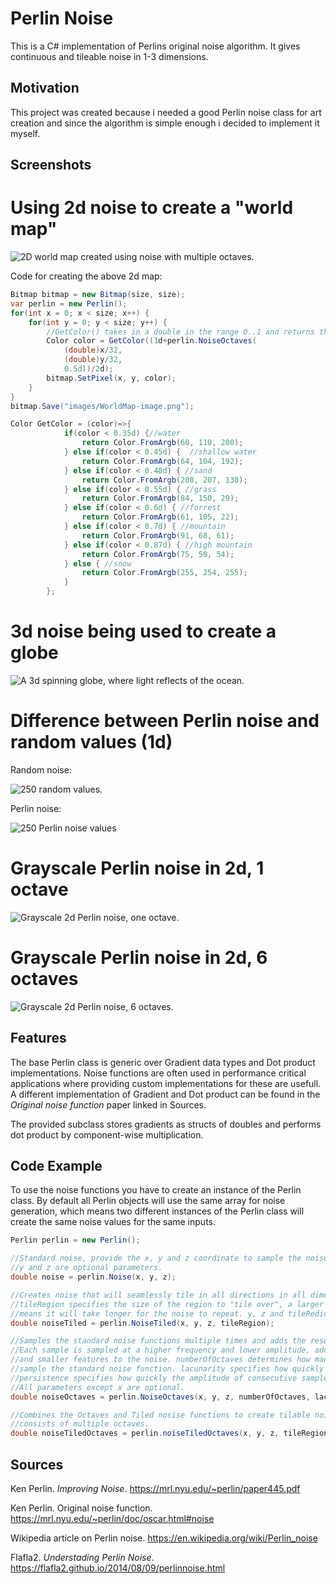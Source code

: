 # Perlin Noise
This is a C# implementation of Perlins original noise algorithm. It gives continuous and tileable noise in 1-3 dimensions.

## Motivation
This project was created because i needed a good Perlin noise class for art creation and since the algorithm is simple enough i decided to implement it myself.
 
## Screenshots
# Using 2d noise to create a "world map"
![](/images/WorldMap-image.png?raw=true "2D world map created using noise with multiple octaves.")

Code for creating the above 2d map:
```C#
Bitmap bitmap = new Bitmap(size, size);
var perlin = new Perlin();
for(int x = 0; x < size; x++) {
	for(int y = 0; y < size; y++) {
	    //GetColor() takes in a double in the range 0..1 and returns the proper color
		Color color = GetColor((1d+perlin.NoiseOctaves(
			(double)x/32,
			(double)y/32,
			0.5d))/2d);
		bitmap.SetPixel(x, y, color);
	}
}
bitmap.Save("images/WorldMap-image.png");

Color GetColor = (color)=>{
			if(color < 0.35d) {//water
				return Color.FromArgb(60, 110, 200);
			} else if(color < 0.45d) {	//shallow water
				return Color.FromArgb(64, 104, 192);
			} else if(color < 0.48d) { //sand
				return Color.FromArgb(208, 207, 130);
			} else if(color < 0.55d) { //grass
				return Color.FromArgb(84, 150, 29);
			} else if(color < 0.6d) { //forrest
				return Color.FromArgb(61, 105, 22);
			} else if(color < 0.7d) { //mountain
				return Color.FromArgb(91, 68, 61);
			} else if(color < 0.87d) { //high mountain
				return Color.FromArgb(75, 58, 54);
			} else { //snow
				return Color.FromArgb(255, 254, 255);
			}
		};
```
# 3d noise being used to create a globe
![](/images/out.gif?raw=true "A 3d spinning globe, where light reflects of the ocean.")

# Difference between Perlin noise and random values (1d)
Random noise:

![](/images/Random-noise1d.png?raw=true "250 random values.")

Perlin noise:

![](/images/Perlin-noise1d.png?raw=true "250 Perlin noise values")

# Grayscale Perlin noise in 2d, 1 octave
![](/images/Noise-image.png?raw=true "Grayscale 2d Perlin noise, one octave.")

# Grayscale Perlin noise in 2d, 6 octaves
![](/images/NoiseOctaves-image.png?raw=true "Grayscale 2d Perlin noise, 6 octaves.")


## Features
The base Perlin class is generic over Gradient data types and Dot product implementations. Noise functions are often used in performance critical applications where providing custom implementations for these are usefull. A different implementation of Gradient and Dot product can be found in the *Original noise function* paper linked in Sources.

The provided subclass stores gradients as structs of doubles and performs dot product by component-wise multiplication.

## Code Example
To use the noise functions you have to create an instance of the Perlin class. By default all Perlin objects will use the same array for noise generation, which means two different instances of the Perlin class will create the same noise values for the same inputs.
```C#
Perlin perlin = new Perlin();

//Standard noise, provide the x, y and z coordinate to sample the noise function. 
//y and z are optional parameters.
double noise = perlin.Noise(x, y, z);

//Creates noise that will seamlessly tile in all directions in all dimensions. 
//tileRegion specifies the size of the region to "tile over", a larger value 
//means it will take longer for the noise to repeat. y, z and tileRedion are optional parameters.
double noiseTiled = perlin.NoiseTiled(x, y, z, tileRegion);

//Samples the standard noise functions multiple times and adds the results together. 
//Each sample is sampled at a higher frequency and lower amplitude, adding more 
//and smaller features to the noise. numberOfOctaves determines how many times to 
//sample the standard noise function. lacunarity specifies how quickly the frequency increases. 
//persistence specifies how quickly the amplitude of consecutive samples decreases. 
//All parameters except x are optional.
double noiseOctaves = perlin.NoiseOctaves(x, y, z, numberOfOctaves, lacunarity, persistence);

//Combines the Octaves and Tiled nosise functions to create tilable noise that 
//consists of multiple octaves.
double noiseTiledOctaves = perlin.noiseTiledOctaves(x, y, z, tileRegion, numberOfOctaves, lacunarity, persistence);

```

## Sources
Ken Perlin. *Improving Noise*. https://mrl.nyu.edu/~perlin/paper445.pdf

Ken Perlin. Original noise function.
https://mrl.nyu.edu/~perlin/doc/oscar.html#noise

Wikipedia article on Perlin noise. https://en.wikipedia.org/wiki/Perlin_noise

Flafla2. *Understading Perlin Noise*.
https://flafla2.github.io/2014/08/09/perlinnoise.html